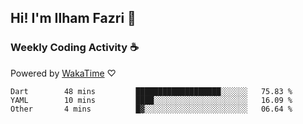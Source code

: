 ## Hi! I'm Ilham Fazri 👋

### Weekly Coding Activity ☕
Powered by [WakaTime](https://wakatime.com/) ♡
<!--START_SECTION:waka-->

```text
Dart        48 mins         ███████████████████░░░░░░   75.83 %
YAML        10 mins         ████░░░░░░░░░░░░░░░░░░░░░   16.09 %
Other       4 mins          █▓░░░░░░░░░░░░░░░░░░░░░░░   06.64 %
```

<!--END_SECTION:waka-->
